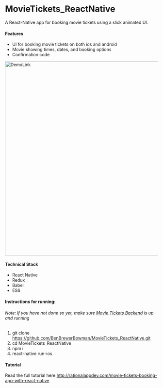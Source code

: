 # MovieTickets_ReactNative

A React-Native app for booking movie tickets using a slick animated UI. 

#### Features
* UI for booking movie tickets on both ios and android
* Movie showing times, dates, and booking options
* Confirmation code

<img src="https://github.com/BenBrewerBowman/MovieTickets_ReactNative/blob/master/img/MovieTicketsGif.gif" alt="DemoLink" width="640" />

#### Technical Stack
* React Native
* Redux
* Babel
* ES6

#### Instructions for running:

###### Note: If you have not done so yet, make sure [Movie Tickets Backend](https://github.com/BenBrewerBowman/MovieTicketsBackend_ReactNative) is up and running
1. git clone https://github.com/BenBrewerBowman/MovieTickets_ReactNative.git
2. cd MovieTickets_ReactNative
3. npm i
4. react-native run-ios

#### Tutorial

Read the full tutorial here http://rationalappdev.com/movie-tickets-booking-app-with-react-native
